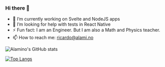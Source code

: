 ### Hi there 👋

- 🔭 I’m currently working on Svelte and NodeJS apps
- 🤔 I’m looking for help with tests in React Native
- ⚡ Fun fact: I am an Engineer. But I am also a Math and Physics teacher.
- 📫 How to reach me: ricardo@alami.no

<!--
**ricalamino/ricalamino** is a ✨ _special_ ✨ repository because its `README.md` (this file) appears on your GitHub profile.

Here are some ideas to get you started:

- 🔭 I’m currently working on ...
- 🌱 I’m currently learning ...
- 👯 I’m looking to collaborate on ...
- 🤔 I’m looking for help with ...
- 💬 Ask me about ...
- 📫 How to reach me: ...
- 😄 Pronouns: ...
- ⚡ Fun fact: ...
-->

![Alamino's GitHub stats](https://github-readme-stats.vercel.app/api?username=ricalamino&show_icons=true&theme=dark)

[![Top Langs](https://github-readme-stats.vercel.app/api/top-langs/?username=ricalamino&hide=PHP,Liquid&layout=compact&theme=dark)](https://github.com/anuraghazra/github-readme-stats)


